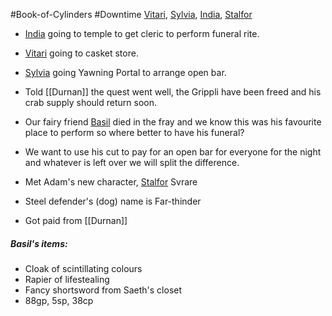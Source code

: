 #Book-of-Cylinders #Downtime
[Vitari](PCs/Past/Vitari.md), [Sylvia](PCs/Past/Sylvia.md), [India](PCs/Current/India.md), [Stalfor](PCs/Current/Stalfor.md)

- [India](PCs/Current/India.md) going to temple to get cleric to perform funeral rite.
- [Vitari](PCs/Past/Vitari.md) going to casket store.
- [Sylvia](PCs/Past/Sylvia.md) going Yawning Portal to arrange open bar.

- Told [[Durnan]] the quest went well, the Grippli have been freed and his crab supply should return soon.
- Our fairy friend [Basil](PCs/Past/Basil.md) died in the fray and we know this was his favourite place to perform so where better to have his funeral?
- We want to use his cut to pay for an open bar for everyone for the night and whatever is left over we will split the difference.

- Met Adam's new character, [Stalfor](PCs/Current/Stalfor.md) Svrare
- Steel defender's (dog) name is Far-thinder

- Got paid from [[Durnan]]

##### Basil's items:
- Cloak of scintillating colours
- Rapier of lifestealing
- Fancy shortsword from Saeth's closet
- 88gp, 5sp, 38cp
